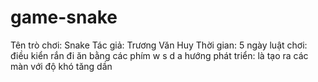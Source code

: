 # game-snake

Tên trò chơi: Snake
Tác giả: Trương Văn Huy
Thời gian: 5 ngày
luật chơi:  điều kiển rắn đi ăn bằng các phím w s d a
hướng phát triển:
là tạo ra các màn với độ khó tăng dần
